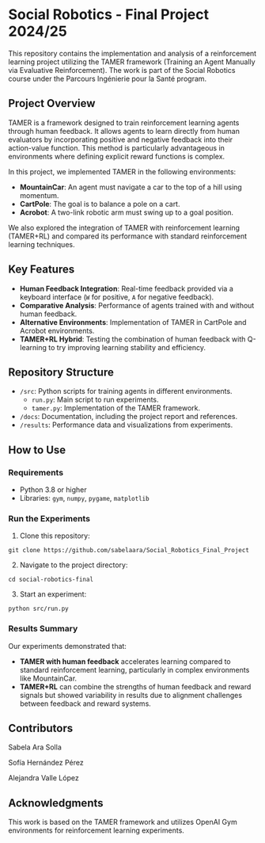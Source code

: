 # Social Robotics - Final Project 2024/25
This repository contains the implementation and analysis of a reinforcement learning project utilizing the TAMER framework (Training an Agent Manually via Evaluative Reinforcement). The work is part of the Social Robotics course under the Parcours Ingénierie pour la Santé program.

## Project Overview
TAMER is a framework designed to train reinforcement learning agents through human feedback. It allows agents to learn directly from human evaluators by incorporating positive and negative feedback into their action-value function. This method is particularly advantageous in environments where defining explicit reward functions is complex.

In this project, we implemented TAMER in the following environments:

*  **MountainCar**: An agent must navigate a car to the top of a hill using momentum.
*  **CartPole**: The goal is to balance a pole on a cart.
*  **Acrobot**: A two-link robotic arm must swing up to a goal position.
  
We also explored the integration of TAMER with reinforcement learning (TAMER+RL) and compared its performance with standard reinforcement learning techniques.

## Key Features
*  **Human Feedback Integration**: Real-time feedback provided via a keyboard interface (`W` for positive, `A` for negative feedback).
*  **Comparative Analysis**: Performance of agents trained with and without human feedback.
*  **Alternative Environments**: Implementation of TAMER in CartPole and Acrobot environments.
*  **TAMER+RL Hybrid**: Testing the combination of human feedback with Q-learning to try improving learning stability and efficiency.

## Repository Structure
* `/src`: Python scripts for training agents in different environments.
  *  `run.py`: Main script to run experiments.
  *  `tamer.py`: Implementation of the TAMER framework.
* `/docs`: Documentation, including the project report and references.
* `/results`: Performance data and visualizations from experiments.

## How to Use
### Requirements
*  Python 3.8 or higher
*  Libraries: `gym`, `numpy`, `pygame`, `matplotlib`

### Run the Experiments
1. Clone this repository:

```git clone https://github.com/sabelaara/Social_Robotics_Final_Project```

2. Navigate to the project directory:

```cd social-robotics-final```

3. Start an experiment:

```python src/run.py```

### Results Summary
Our experiments demonstrated that:

*  **TAMER with human feedback** accelerates learning compared to standard reinforcement learning, particularly in complex environments like MountainCar.
*  **TAMER+RL** can combine the strengths of human feedback and reward signals but showed variability in results due to alignment challenges between feedback and reward systems.
  
## Contributors
Sabela Ara Solla

Sofía Hernández Pérez

Alejandra Valle López

## Acknowledgments
This work is based on the TAMER framework and utilizes OpenAI Gym environments for reinforcement learning experiments.



